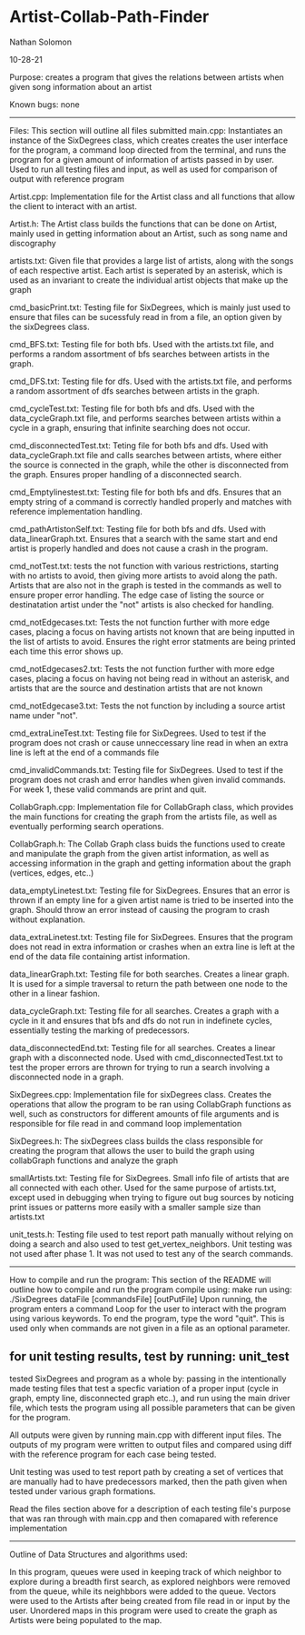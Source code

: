# Artist-Collab-Path-Finder
Nathan Solomon

10-28-21

Purpose: creates a program that gives the relations between artists when 
given song information about an artist
 

Known bugs: none

-------------------------------------------------------------------------
Files:
This section will outline all files submitted
main.cpp:
Instantiates an instance of the SixDegrees class, which creates
creates the user interface for the program, a command loop directed 
from the terminal, and runs the program for a given amount of information 
of artists passed in by user. Used to run all testing files and input, as well
as used for comparison of output with reference program 

Artist.cpp: 
Implementation file for the Artist class and all functions that allow 
the client to interact with an artist. 

Artist.h:
The Artist class builds the functions that can be done on Artist, mainly 
used in getting information about an Artist, such as song name and 
discography

artists.txt:
Given file that provides a large list of artists, along with the songs of 
each respective artist. Each artist is seperated by an asterisk, which is 
used as an invariant to create the individual artist objects that make up 
the graph

cmd_basicPrint.txt:
Testing file for SixDegrees, which is mainly just used to ensure that files 
can be sucessfuly read in from a file, an option given by the sixDegrees class.

cmd_BFS.txt:
Testing file for both bfs. Used with the artists.txt file, and 
performs a random assortment of bfs searches between artists in the graph.

cmd_DFS.txt:
Testing file for dfs. Used with the artists.txt file, and 
performs a random assortment of dfs searches between artists in the graph.

cmd_cycleTest.txt:
Testing file for both bfs and dfs. Used with the data_cycleGraph.txt file, and 
performs searches between artists within a cycle in a graph, ensuring that 
infinite searching does not occur.

cmd_disconnectedTest.txt:
Teting file for both bfs and dfs. Used with data_cycleGraph.txt file and 
calls searches between artists, where either the source is connected 
in the graph, while the other is disconnected from the graph. Ensures 
proper handling of a disconnected search.

cmd_Emptylinestest.txt:
Testing file for both bfs and dfs. Ensures that an empty string of a command 
is correctly handled properly and matches with reference implementation 
handling.

cmd_pathArtistonSelf.txt:
Testing file for both bfs and dfs. Used with data_linearGraph.txt. 
Ensures that a search with the same start and end artist is properly 
handled and does not cause a crash in the program.

cmd_notTest.txt:
tests the not function with various restrictions, starting with no 
artists to avoid, then giving more artists to avoid along the path. Artists 
that are also not in the graph is tested in the commands as well to ensure 
proper error handling. The edge case of listing the source or destinatation 
artist under the "not" artists is also checked for handling.

cmd_notEdgecases.txt:
Tests the not function further with more edge cases, placing a focus 
on having artists not known that are being inputted in the list of 
artists to avoid. Ensures the right error statments are being printed 
each time this error shows up.

cmd_notEdgecases2.txt:
Tests the not function further with more edge cases, placing a focus 
on having not being read in without an asterisk, and artists that are the 
source and destination artists that are not known

cmd_notEdgecase3.txt:
Tests the not function by including a source artist name under "not".


cmd_extraLineTest.txt:
Testing file for SixDegrees. Used to test if the program does not crash or 
cause unneccessary line read in when an extra line is left at the end of a 
commands file

cmd_invalidCommands.txt:
Testing file for SixDegrees. Used to test if the program does not crash and 
error handles when given invalid commands. For week 1, these valid commands 
are print and quit.

CollabGraph.cpp: 
Implementation file for CollabGraph class, which provides the main functions 
for creating the graph from the artists file, as well as eventually performing 
search operations.

CollabGraph.h:
The Collab Graph class buids the functions used to create and manipulate the 
graph from the given artist information, as well as accessing information 
in the graph and getting information about the graph (vertices, edges, etc..)

data_emptyLinetest.txt:
Testing file for SixDegrees. Ensures that an error is thrown if an empty line 
for a given artist name is tried to be inserted into the graph. Should throw 
an error instead of causing the program to crash without explanation.

data_extraLinetest.txt:
Testing file for SixDegrees. Ensures that the program does not read in extra 
information or crashes when an extra line is left at the end of the data file 
containing artist information. 

data_linearGraph.txt:
Testing file for both searches. Creates a linear graph. It is used for a simple 
traversal to return the path between one node to the other in a linear 
fashion.

data_cycleGraph.txt:
Testing file for all searches. Creates a graph with a cycle in it and 
ensures that bfs and dfs do not run in indefinete cycles, essentially 
testing the marking of predecessors.

data_disconnectedEnd.txt:
Testing file for all searches. Creates a linear graph with a disconnected 
node. Used with cmd_disconnectedTest.txt to test the proper errors are thrown
for trying to run a search involving a disconnected node in a graph.


SixDegrees.cpp: 
Implementation file for sixDegrees class. Creates the operations that allow 
the program to be ran using CollabGraph functions as well, such as constructors
for different amounts of file arguments and is responsible for file read in 
and command loop implementation 

SixDegrees.h:
The sixDegrees class builds the class responsible for creating the program 
that allows the user to build the graph using collabGraph functions and 
analyze the graph

smallArtists.txt:
Testing file for SixDegrees. Small info file of artists that are all connected
with each other. Used for the same purpose of artists.txt, except used in 
debugging when trying to figure out bug sources by noticing print issues or 
patterns more easily with a smaller sample size than artists.txt 

unit_tests.h:
Testing file used to test report path manually without relying on doing a 
search and also used to test get_vertex_neighbors. Unit testing was not 
used after phase 1. It was not used to test any of the search commands.


----------------------------------------------------------------------------
How to compile and run the program:
This section of the README will outline how to compile and run the program
compile using: make 
run using: ./SixDegrees dataFile [commandsFile] [outPutFile]
Upon running, the program enters a command Loop for the user to interact with 
the program using various keywords. To end the program, type the word "quit". 
This is used only when commands are not given in a file as an optional 
parameter.

for unit testing results, test by running: 
unit_test
-----------------------------------------------------------------------------
tested SixDegrees and program as a whole by:
passing in the intentionally made testing files that test a specfic variation
of a proper input (cycle in graph, empty line, disconnected graph etc..),
 and run using the main driver file, which tests the program using all
possible parameters that can be given for the program.

All outputs were given by running main.cpp with different input files.
The outputs of my program were written to output files and compared using 
diff with the reference program for each case being tested.

Unit testing was used to test report path by creating a set of vertices 
that are manually had to have predecessors marked, then the path given 
when tested under various graph formations.

Read the files section above for a description of each testing file's purpose 
that was ran through with main.cpp and then comapared with reference 
implementation


-----------------------------------------------------------------------------
Outline of Data Structures and algorithms used:



In this program, queues were used in keeping track of which 
neighbor to explore during a breadth first search, as explored neighbors 
were removed from the queue, while its neighbbors were added to the queue.
Vectors were used to the Artists after being created from file read in or 
input by the user. 
Unordered maps in this program were used to create the graph as Artists 
were being populated to the map. 

